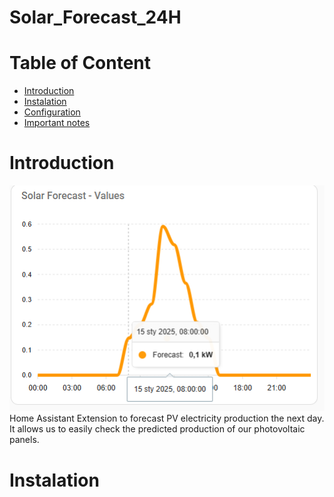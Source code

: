 # Solar_Forecast_24H
# Table of Content
- [Introduction](#Introduction)
- [Instalation](#Instalation)
- [Configuration](#Configuration)
- [Important notes](#Important-notes)

# Introduction
![Example prediction plot](Images/Image1.PNG)
Home Assistant Extension to forecast PV electricity production the next day.
It allows us to easily check the predicted production of our photovoltaic panels.

# Instalation
